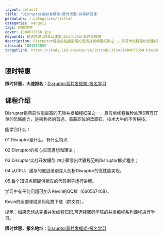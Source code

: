 ```yaml
---
layout: default
title: 'Disruptor高并发框架-限时优惠-网易精品课'
permalink: /:categories/:title/
categories: wangyi2
tags: 网易提供
cover: 1004573050.jpg
keywords: 精选网课,网易云课堂,Disruptor高并发框架
description: Disruptor是目前性能最高的无锁并发编程框架之一，具有单线程每秒处理6百万订单的恐怖能力，是架构师的首选，高薪职位
classid: 1004573050
targetlink: https://study.163.com/course/introduction/1004573050.htm?share=1&shareId=1025206652&utm_campaign=share&utm_medium=iphoneShare&utm_source=&utm_u=1025206652
---
```


## 限时特惠

**限时优惠，火速报名**：[Disruptor高并发框架-报名学习](https://study.163.com/course/introduction/1004573050.htm?share=1&shareId=1025206652&utm_campaign=share&utm_medium=iphoneShare&utm_source=&utm_u=1025206652)

## 课程介绍

Disruptor是目前性能最高的无锁并发编程框架之一，具有单线程每秒处理6百万订单的恐怖能力，是架构师的首选，高薪职位的垫脚石，技术大牛的不传秘技。



能学到什么：

01.Disruptor是什么、有什么特点

02.Disruptor的核心实现思想和理论；

03.Disruptor实战开发模型,四步骤写出优雅规范的Disruptor框架程序；

04.从CPU、缓存的底层级别深入剖析Disruptor的高性能实现。

05.每个知识点都提供相应的代码例子运行讲解。



学习中有任何问题可加入Kevin的QQ群（660567408）。

Kevin的全部课程源码免费下载（群文件）。



提示：如果您想从完善并发编程知识,可选择密码学院的并发编程系列课程进行学习。

**限时优惠，报名地址**：[Disruptor高并发框架-报名学习](https://study.163.com/course/introduction/1004573050.htm?share=1&shareId=1025206652&utm_campaign=share&utm_medium=iphoneShare&utm_source=&utm_u=1025206652)

